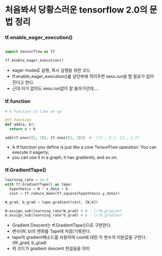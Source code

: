 # 처음봐서 당황스러운 tensorflow 2.0의 문법 정리

### tf.enable_eager_execution()
```python

import tensorflow as tf

tf.enable_eager_execution()

```
- eager mode로 실행, 즉시 실행을 위한 코드
- tf.enable_eager_execution()를 상단부에 적어주면 sess.run을 할 필요가 없어진다고 한다.
- 근데 이거 없어도 sess.run없이 잘 돌아가던데....

### tf.function
```python
# A function is like an op

@tf.function
def add(a, b):
  return a + b

add(tf.ones([2, 2]), tf.ones([2, 2]))  #  [[2., 2.], [2., 2.]]

```
- A tf.function you define is just like a core TensorFlow operation: You can execute it eagerly; 
- you can use it in a graph; it has gradients; and so on.

### tf.GradientTape()
```python
learning_rate = 1e-3
with tf.GradientTape() as tape:
  hypothesis = W * x_data + b
  cost = tf.reduce_mean(tf.square(hypothesis-y_data))

W_grad, b_grad = tape.gradient(cost, [W,b])

W.assign_sub(learning_rate*W_grad) # W - lr*W_gradient
b.assign_sub(learning_rate*b_grad) # b - lr*b_gradient

```
- Gradient Descent는 tf.GradientTape()으로 구현한다.
- 변수(W, b)의 변화를 Tape에 저장/기록한다.
- tape의 gradient메소드를 사용하여 cost에 대한 각 변수의 미분값을 구한다. (W_grad, b_grad)
- 위 코드가 gradient descent 한걸음을 의미
